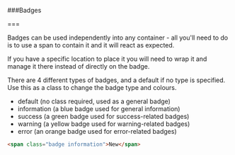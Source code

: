 ###Badges

===

Badges can be used independently into any container - all you'll need to do is to use a span to contain it and it will react as expected.

If you have a specific location to place it you will need to wrap it and manage it there instead of directly on the badge.

There are 4 different types of badges, and a default if no type is specified. Use this as a class to change the badge type and colours.
* default (no class required, used as a general badge)
* information (a blue badge used for general information)
* success (a green badge used for success-related badges)
* warning (a yellow badge used for warning-related badges)
* error (an orange badge used for error-related badges)

```HTML
<span class="badge information">New</span>
```